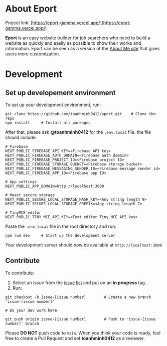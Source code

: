 # About Eport
Project link: [https://eport-gamma.vercel.app/](https://eport-gamma.vercel.app/)

**Eport** is an easy website builder for job searchers who need to build a website as quickly and easily as possible to show their works and information. Eport can be seen as a version of the [About Me site](https://about.me) that gives users more customization.

# Development
## Set up developement environment
To set up your development environment, run:

```
git clone https://github.com/toanhminh0412/eport.git    # Clone the repo
npm install     # Install all packages
```
After that, please ask **@toanhminh0412** for the `.env.local` file. the file should include:
```
# Firebase
NEXT_PUBLIC_FIREBASE_API_KEY=<Firebase API key>
NEXT_PUBLIC_FIREBASE_AUTH_DOMAIN=<Firebase auth domain>
NEXT_PUBLIC_FIREBASE_PROJECT_ID=<Firebase project ID>
NEXT_PUBLIC_FIREBASE_STORAGE_BUCKET=<Firebase storage bucket>
NEXT_PUBLIC_FIREBASE_MESSAGING_SENDER_ID=<Firebase message sender id>
NEXT_PUBLIC_FIREBASE_APP_ID=<Firebase app ID>

# App settings
NEXT_PUBLIC_APP_DOMAIN=http://localhost:3000

# React secure storage
NEXT_PUBLIC_SECURE_LOCAL_STORAGE_HASH_KEY=<Any string length 9>
NEXT_PUBLIC_SECURE_LOCAL_STORAGE_PREFIX=<Any string length 7>

# TinyMCE editor
NEXT_PUBLIC_TINY_MCE_API_KEY=<Text editor Tiny MCE API key>
```
Paste the `.env.local` file in the root directory and run:
```
npm run dev     # Start up the development server
```

Your development server should now be available at `http://localhost:3000`

## Contribute
To contribute:

1. Select an issue from the [issue list](https://github.com/toanhminh0412/eport/issues) and put on an **in progress** tag.
2. Run:
```
git checkout -b issue-[issue number]        # Create a new branch 'issue-[issue number]'

# Do your dev work here

git push origin issue-[issue number]        # Push to 'issue-[issue number]' branch
```

Please **DO NOT** push code to `main`. When you think your code is ready, feel free to create a Pull Request and set **toanhminh0412** as a reviewer.